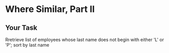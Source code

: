 # Where Similar, Part II

## Your Task
Rretrieve list of employees whose last name does not begin with either 'L' or 'P'; sort by last name
